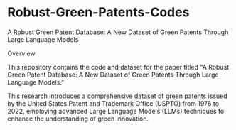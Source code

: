 # Robust-Green-Patents-Codes
 
A Robust Green Patent Database: A New Dataset of Green Patents Through Large Language Models

Overview

This repository contains the code and dataset for the paper titled "A Robust Green Patent Database: A New Dataset of Green Patents Through Large Language Models." 

This research introduces a comprehensive dataset of green patents issued by the United States Patent and Trademark Office (USPTO) from 1976 to 2022, employing advanced Large Language Models (LLMs) techniques to enhance the understanding of green innovation.
